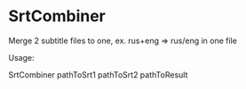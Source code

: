 # SrtCombiner
Merge 2 subtitle files to one, ex. rus+eng => rus/eng in one file

Usage:

SrtCombiner pathToSrt1 pathToSrt2 pathToResult
